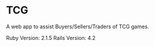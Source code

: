 # TCG
A web app to assist Buyers/Sellers/Traders of TCG games.

Ruby Version: 2.1.5
Rails Version: 4.2


